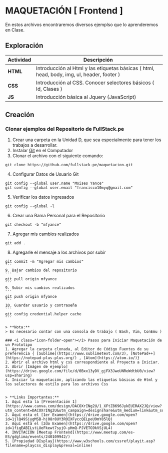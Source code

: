 # MAQUETACIÓN [ Frontend ]
En estos archivos encontraremos diversos ejemplso que lo aprenderemos en Clase.

## Exploración
<a name="todas_las_tareas"></a>Actividad | Descripción
---------------- | ---
**HTML**   | Introducción al Html y las etiquetas básicas ( html, head, body, img, ul, header, footer )
**CSS**    | Introducción al CSS. Conocer selectores básicos ( Id, Clases )
**JS**     | Introducción básica al Jquery (JavaScript)

## Creación
### <i class="icon-folder-open"></i> Clonar ejemplos del Repositorio de FullStack.pe
1. Crear una carpeta en la Unidad D, que sea especialmente para tener los trabajos a desarrollar.
2. Instalar [Git](https://git-scm.com/download/win) en el Computador
3. Clonar el archivo con el siguiente comando: 
```
git clone https://github.com/fullstack-pe/maquetacion.git
```
4. Configurar Datos de Usuario Git
```
git config --global user.name "Moises Yance"
git config --global user.email "francisco10myq@gmail.com"
```
5. Verificar los datos ingresados
```
git config --global -l 
```
6. Crear una Rama Personal para el Repositorio
```
git checkout -b "mfyance"
```
7. Agregar mis cambios realizados
```
git add .
```
8. Agregarle el mensaje a los archivos por subir
``````
git commit -m "Agregar mis cambios"
```
9. Bajar cambios del repositorio
```
git pull origin mfyance
```
9. Subir mis cambios realizados
```
git push origin mfyance
```
10. Guardar usuario y contraseña
```
git config credential.helper cache
```

> **Nota:**
> Es necesario contar con una consola de trabajo ( Bash, Vim, ConEmu )

### <i class="icon-folder-open"></i> Pasos para Iniciar Maquetación de un Prototipo
1. Agregar la carpeta clonada, al Editor de Código Fuentes de su preferencia { [Sublime](https://www.sublimetext.com/3), [NotePad++](https://notepad-plus-plus.org/) , [Atom](https://atom.io/)}
2. Abrir el archivo html y css correspondiente al Proyecto a Iniciar.
3. Abrir [Imágen de ejemplo](https://drive.google.com/file/d/0Bxx13yDV_gjFX3JweUNReWdtbU0/view?usp=sharing)
4. Iniciar la maquetación, aplicando las etiquetas básicas de Html y los selectores de estilo para los archivos Css


> **Links Importantes:**
1. Aquí esta la [Presentación 1](https://www.canva.com/design/DACOXrINg2U/1_XFtZ8696JykEUIRAX2JQ/view?utm_content=DACOXrINg2U&utm_campaign=designshare&utm_medium=link&utm_source=sharebutton)
2. Aquí esta el [1er Examen](https://drive.google.com/open?id=1jlQ49SjygMSB-hj08r8UY3ROIXFyccQELpeU9mY85lQ)
3. Aquí está el [2do Examen](https://drive.google.com/open?id=1fiqEABILstLUeFkewt7syjO-yHmQ-PJVETG9kVSjUL4)
4. INVITACIÓN [Meetup Frontend](https://www.meetup.com/es-ES/gdglima/events/240109942/)
5. [Propiedad DIsplay](https://www.w3schools.com/cssref/playit.asp?filename=playcss_display&preval=inline)
